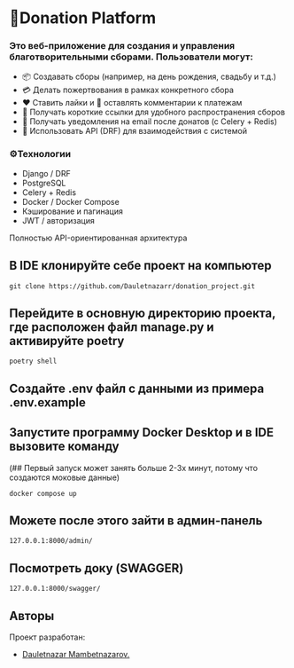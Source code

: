 # 💸Donation Platform   
### Это веб-приложение для создания и управления благотворительными сборами. Пользователи могут:   
+ 📦 Создавать сборы (например, на день рождения, свадьбу и т.д.)   
+ 💳 Делать пожертвования в рамках конкретного сбора   
+ ❤️ Ставить лайки и 💬 оставлять комментарии к платежам   
+ 📎 Получать короткие ссылки для удобного распространения сборов   
+ 📩 Получать уведомления на email после донатов (с Celery + Redis)   
+ 🚀 Использовать API (DRF) для взаимодействия с системой   
   
### ⚙️Технологии   
+ Django / DRF   
+ PostgreSQL   
+ Celery + Redis   
+ Docker / Docker Compose   
+ Кэширование и пагинация   
+ JWT / авторизация   
   
Полностью API-ориентированная архитектура   


## В IDE клонируйте себе проект на компьютер
```
git clone https://github.com/Dauletnazarr/donation_project.git
```

## Перейдите в основную директорию проекта, где расположен файл manage.py и активируйте poetry
```
poetry shell
```

## Создайте .env файл с данными из примера .env.example

## Запустите программу Docker Desktop и в IDE вызовите команду
(## Первый запуск может занять больше 2-3х минут, потому что создаются моковые данные)
```
docker compose up
```

## Можете после этого зайти в админ-панель
```
127.0.0.1:8000/admin/
```

## Посмотреть доку (SWAGGER)
```
127.0.0.1:8000/swagger/
```

## Авторы
Проект разработан:
* [Dauletnazar Mambetnazarov.](https://github.com/Dauletnazarr/)
